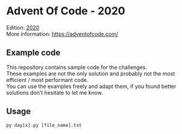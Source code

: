 # Advent Of Code - 2020
Edition: [2020](https://adventofcode.com/2020)  
More information: https://adventofcode.com/

## Example code
This repository contains sample code for the challenges.  
These examples are not the only solution and probably not the most efficient / most performant code.  
You can use the examples freely and adapt them, if you found better solutions don't hesitate to let me know.

## Usage
```
py day[x].py [file_name].txt
````